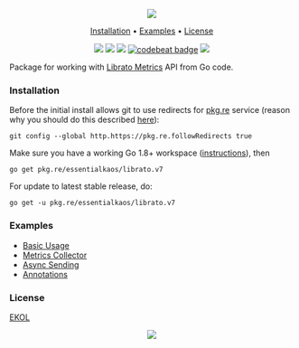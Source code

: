 <p align="center"><a href="#readme"><img src="https://gh.kaos.st/mdtoc.svg"/></a></p>

<p align="center"><a href="#installation">Installation</a> • <a href="#examples">Examples</a> • <a href="#license">License</a></p>

<p align="center">
  <a href="https://godoc.org/pkg.re/essentialkaos/librato.v7"><img src="https://godoc.org/pkg.re/essentialkaos/librato.v7?status.svg"></a>
  <a href="https://travis-ci.org/essentialkaos/librato"><img src="https://travis-ci.org/essentialkaos/librato.svg"></a>
  <a href="https://goreportcard.com/report/github.com/essentialkaos/librato"><img src="https://goreportcard.com/badge/github.com/essentialkaos/librato"></a>
  <a href="https://codebeat.co/projects/github-com-essentialkaos-librato"><img alt="codebeat badge" src="https://codebeat.co/badges/f82e704d-67a7-4c6f-9e5d-1acf058c937b" /></a>
  <a href="https://essentialkaos.com/ekol"><img src="https://gh.kaos.st/ekol.svg"></a>
</p>

Package for working with [Librato Metrics](https://www.librato.com) API from Go code.

### Installation

Before the initial install allows git to use redirects for [pkg.re](https://github.com/essentialkaos/pkgre) service (reason why you should do this described [here](https://github.com/essentialkaos/pkgre#git-support)):

```
git config --global http.https://pkg.re.followRedirects true
```

Make sure you have a working Go 1.8+ workspace ([instructions](https://golang.org/doc/install)), then

```
go get pkg.re/essentialkaos/librato.v7
```

For update to latest stable release, do:

```
go get -u pkg.re/essentialkaos/librato.v7
```

### Examples

* [Basic Usage](examples/basic_example.go)
* [Metrics Collector](examples/collector_example.go)
* [Async Sending](examples/async_example.go)
* [Annotations](examples/annotations_example.go)

### License

[EKOL](https://essentialkaos.com/ekol)

<p align="center"><a href="https://essentialkaos.com"><img src="https://gh.kaos.st/ekgh.svg"/></a></p>
